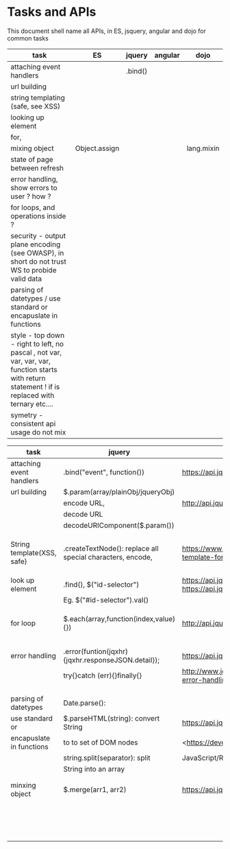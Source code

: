 # Tasks and APIs

This document shell name all APIs, in ES, jsquery, angular and dojo for common tasks

| task 						|			ES		| jquery 	| angular 	| dojo 		|
|---------------------------|-------------------|--------	|---------	|------		|
| attaching event handlers 	|					|	.bind()		|			|			|	
| url building 				|					|			|			|			|
| string templating (safe, see XSS)		|					|			|			|			|
| looking up element 		|					|			|			|			|
| for,						|					|			|			|			|
| mixing object				| Object.assign 	|			|			| lang.mixin 	|
| state of page between refresh
| error handling, show errors to user ? how ?
| for loops, and operations inside ?
| security - output plane encoding (see OWASP), in short do not trust WS to probide valid data
| parsing of datetypes / use standard or encapuslate in functions
| style - top down - right to left, no pascal , not var, var, var, var, function starts with return statement ! if is replaced with ternary etc....
| symetry - consistent api usage do not mix

<!--
## state of page between refresh

### Dojo

### Angular
-->

|task                             	| jquery                            | Links/References													|
|-----------------------------------|-----------------------------------|-------------------------------------------------------------------| 
|attaching event handlers 			|	.bind("event", function())		|<https://api.jquery.com/bind/>										|
|url building						|$.param(array/plainObj/jqueryObj)  |																	|
|									|encode URL,						|<http://api.jquery.com/jquery.param/>								|
|									|decode URL 						|																  	|
|									|decodeURIComponent($.param())		|																	|
|									|									|																	|	
|									|									|																	|
|									|									|																	|
|String template(XSS, safe)			|.createTextNode(): replace all special characters, encode,	|https://www.sitepoint.com/jquery-string-template-format-function/	| this URL is not available(<http://livedocs.dojotoolkit.org/dijit/_TemplatedMixin#the­template>)
|									|									|																	|
|									|									|																	|
|									|									|																	|
|look up element					|.find(), $("id-selector") 			|<https://api.jquery.com/id-selector/>, <https://api.jquery.com/find/>	|
|									|Eg. $("#id-selector").val()		|																	|
|									|									|																	|
|									|									|																	|
|									|									|																	|
|for loop							|$.each(array,function(index,value){}) 	|<http://api.jquery.com/jquery.each/>								|
|									|									|																	|
|									|									|																	|
|									|									|																	|
|									|									|																	|
|									|									|																	|
|error handling						|.error(funtion(jqxhr){jqxhr.responseJSON.detail});				|<https://api.jquery.com/error/>, 		|
|									|try{}catch (err){}finally{}		|<http://www.jquerybyexample.net/2014/02/jquery-error-handling-try-catch.html>|
|									|									|																	|
|									|									|																	|
|									|									|																	|
|parsing of datetypes 				|Date.parse():						|																	|
|use standard or 					|$.parseHTML(string): convert String|<https://api.jquery.com/jquery.parsehtml/>							|
|encapuslate in functions			|to to set of DOM nodes				|<https://developer.mozilla.org/en-US/docs/Web/						|
|									|string.split(separator): split		|JavaScript/Reference/Global_Objects/String/split>					|
|									|String into an array				|																	|
|									|									|																	|
|									|									|																	|
|minxing object						|$.merge(arr1, arr2)				|	<https://api.jquery.com/jquery.merge/>						|
|									|									|																	|
|									|							|																	|
|									|									|																	|
|									|									 |													|
|									|									|																	|
|									|									|																	|
|									|									|																	|
|									|									|																	|
|									|									|																	|
|									|									|																	|
|									|									|																	|
|									|									|																	|
|									|									|																	|
|									|									|																	|
|									|									|																	|
|									|									|																	|




